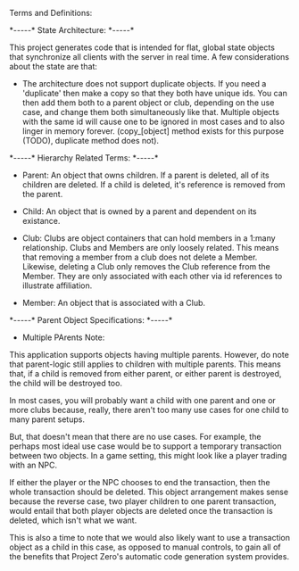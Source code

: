 Terms and Definitions:

\*-----\* State Architecture: \*-----\*

This project generates code that is intended for flat, global state objects that synchronize all clients with the server in real time. A few considerations about the state are that:

- The architecture does not support duplicate objects. If you need a 'duplicate' then make a copy so that they both have unique ids. You can then add them both to a parent object or club, depending on the use case, and change them both simultaneously like that. Multiple objects with the same id will cause one to be ignored in most cases and to also linger in memory forever. (copy\_[object] method exists for this purpose (TODO), duplicate method does not).

\*-----\* Hierarchy Related Terms: \*-----\*

- Parent: An object that owns children. If a parent is deleted, all of its children are deleted. If a child is deleted, it's reference is removed from the parent.
- Child: An object that is owned by a parent and dependent on its existance.

- Club: Clubs are object containers that can hold members in a 1:many relationship. Clubs and Members are only loosely related. This means that removing a member from a club does not delete a Member. Likewise, deleting a Club only removes the Club reference from the Member. They are only associated with each other via id references to illustrate affiliation.
- Member: An object that is associated with a Club.

\*-----\* Parent Object Specifications: \*-----\*

- Multiple PArents Note:

This application supports objects having multiple parents. However, do note that parent-logic still applies to children with multiple parents. This means that, if a child is removed from either parent, or either parent is destroyed, the child will be destroyed too.

In most cases, you will probably want a child with one parent and one or more clubs because, really, there aren't too many use cases for one child to many parent setups.

But, that doesn't mean that there are no use cases. For example, the perhaps most ideal use case would be to support a temporary transaction between two objects. In a game setting, this might look like a player trading with an NPC.

If either the player or the NPC chooses to end the transaction, then the whole transaction should be deleted. This object arrangement makes sense because the reverse case, two player children to one parent transaction, would entail that both player objects are deleted once the transaction is deleted, which isn't what we want.

This is also a time to note that we would also likely want to use a transaction object as a child in this case, as opposed to manual controls, to gain all of the benefits that Project Zero's automatic code generation system provides.
